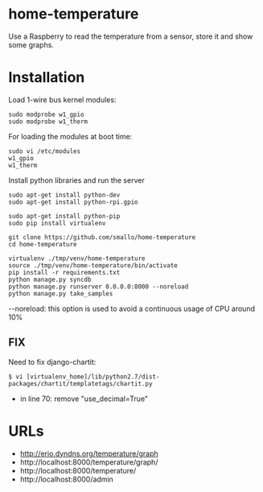 home-temperature
================
Use a Raspberry to read the temperature from a sensor, store it and show some graphs.


Installation
============
Load 1-wire bus kernel modules:
```shell
sudo modprobe w1_gpio 
sudo modprobe w1_therm
```

For loading the modules at boot time:
```shell
sudo vi /etc/modules
w1_gpio
w1_therm
```

Install python libraries and run the server
```shell
sudo apt-get install python-dev
sudo apt-get install python-rpi.gpio

sudo apt-get install python-pip
sudo pip install virtualenv

git clone https://github.com/smallo/home-temperature
cd home-temperature

virtualenv ./tmp/venv/home-temperature
source ./tmp/venv/home-temperature/bin/activate
pip install -r requirements.txt 
python manage.py syncdb
python manage.py runserver 0.0.0.0:8000 --noreload
python manage.py take_samples
```

--noreload: this option is used to avoid a continuous usage of CPU around 10%

FIX
---
Need to fix django-chartit:

```shell
$ vi [virtualenv_home]/lib/python2.7/dist-packages/chartit/templatetags/chartit.py
```
 - in line 70: remove "use_decimal=True" 


URLs
====
 - http://erio.dyndns.org/temperature/graph
 - http://localhost:8000/temperature/graph/
 - http://localhost:8000/temperature/
 - http://localhost:8000/admin
